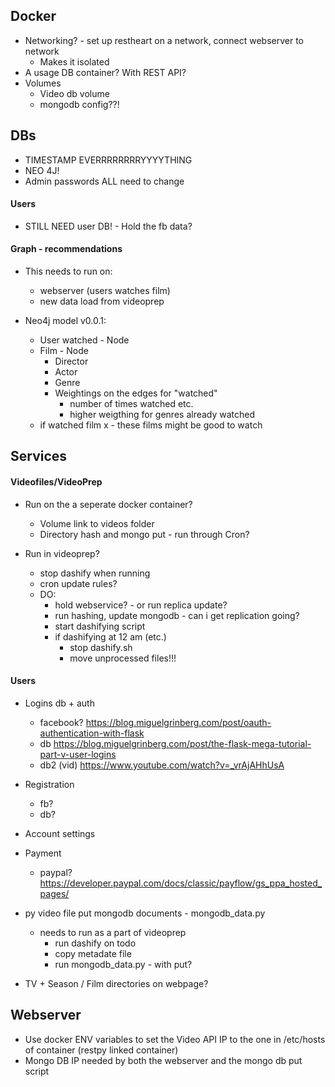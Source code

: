 ## Docker

* Networking? - set up restheart on a network, connect webserver to network
  * Makes it isolated
* A usage DB container? With REST API?
* Volumes
  * Video db volume
  * mongodb config??!

## DBs

* TIMESTAMP EVERRRRRRRRYYYYTHING
* NEO 4J!
* Admin passwords ALL need to change

#### Users

* STILL NEED user DB! - Hold the fb data?

#### Graph - recommendations

* This needs to run on:
  * webserver (users watches film)
  * new data load from videoprep
  
* Neo4j model v0.0.1:
  * User watched - Node
  * Film - Node
    * Director
    * Actor
    * Genre
    * Weightings on the edges for "watched"
      * number of times watched etc.
      * higher weigthing for genres already watched
  * if watched film x - these films might be good to watch

## Services

#### Videofiles/VideoPrep

* Run on the a seperate docker container?
  * Volume link to videos folder
  * Directory hash and mongo put - run through Cron?

* Run in videoprep?
  * stop dashify when running
  * cron update rules?
  * DO:
    * hold webservice? - or run replica update?
    * run hashing, update mongodb - can i get replication going?
    * start dashifying script
    * if dashifying at 12 am (etc.)
      * stop dashify.sh
      * move unprocessed files!!!

#### Users

* Logins db + auth
  * facebook? https://blog.miguelgrinberg.com/post/oauth-authentication-with-flask
  * db https://blog.miguelgrinberg.com/post/the-flask-mega-tutorial-part-v-user-logins
  * db2 (vid) https://www.youtube.com/watch?v=_vrAjAHhUsA

* Registration
  * fb?
  * db?

* Account settings

* Payment
  * paypal? https://developer.paypal.com/docs/classic/payflow/gs_ppa_hosted_pages/

* py video file put mongodb documents - mongodb_data.py
  * needs to run as a part of videoprep
    * run dashify on todo
    * copy metadate file
    * run mongodb_data.py - with put?
    
* TV + Season / Film directories on webpage?


## Webserver

* Use docker ENV variables to set the Video API IP to the one in /etc/hosts of container (restpy linked container)
* Mongo DB IP needed by both the webserver and the mongo db put script